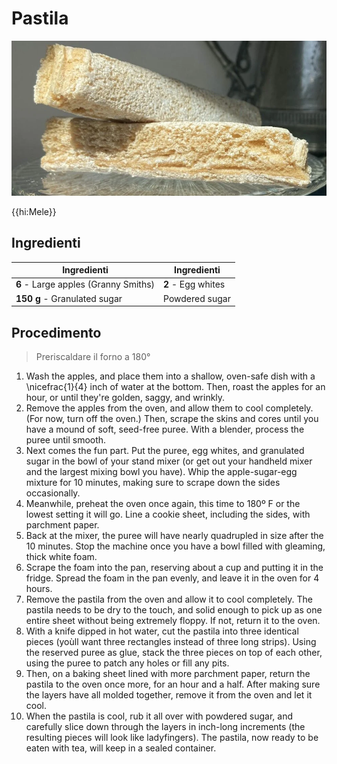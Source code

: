# Pastila

![](img/Pastila.webp)

{{hi:Mele}}

## Ingredienti

| Ingredienti                  | Ingredienti             |
| ---------------------------- | ----------------------- |
| **6** - Large apples (Granny Smiths) | **2** - Egg whites |
| **150 g** - Granulated sugar | Powdered sugar |

## Procedimento

> Preriscaldare il forno a 180°

1. Wash the apples, and place them into a shallow, oven-safe dish with a \nicefrac{1}{4} inch of water at the bottom. Then, roast the apples for an hour, or until they're golden, saggy, and wrinkly.
1. Remove the apples from the oven, and allow them to cool completely. (For now, turn off the oven.) Then, scrape the skins and cores until you have a mound of soft, seed-free puree. With a blender, process the puree until smooth.
1. Next comes the fun part. Put the puree, egg whites, and granulated sugar in the bowl of your stand mixer (or get out your handheld mixer and the largest mixing bowl you have). Whip the apple-sugar-egg mixture for 10 minutes, making sure to scrape down the sides occasionally.
1. Meanwhile, preheat the oven once again, this time to 180º F or the lowest setting it will go. Line a cookie sheet, including the sides, with parchment paper.
1. Back at the mixer, the puree will have nearly quadrupled in size after the 10 minutes. Stop the machine once you have a bowl filled with gleaming, thick white foam.
1. Scrape the foam into the pan, reserving about a cup and putting it in the fridge. Spread the foam in the pan evenly, and leave it in the oven for 4 hours.
1. Remove the pastila from the oven and allow it to cool completely. The pastila needs to be dry to the touch, and solid enough to pick up as one entire sheet without being extremely floppy. If not, return it to the oven.
1. With a knife dipped in hot water, cut the pastila into three identical pieces (yoùll want three rectangles instead of three long strips). Using the reserved puree as glue, stack the three pieces on top of each other, using the puree to patch any holes or fill any pits.
1. Then, on a baking sheet lined with more parchment paper, return the pastila to the oven once more, for an hour and a half. After making sure the layers have all molded together, remove it from the oven and let it cool.
1. When the pastila is cool, rub it all over with powdered sugar, and carefully slice down through the layers in inch-long increments (the resulting pieces will look like ladyfingers). The pastila, now ready to be eaten with tea, will keep in a sealed container.

